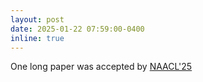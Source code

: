 ```yaml
---
layout: post
date: 2025-01-22 07:59:00-0400
inline: true
---
```


One long paper was accepted by [NAACL'25]()
